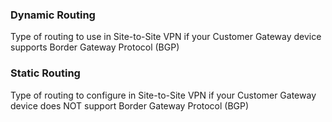 ### Dynamic Routing

Type of routing to use in Site-to-Site VPN if your Customer Gateway device supports Border Gateway Protocol (BGP)

### Static Routing

Type of routing to configure in Site-to-Site VPN if your Customer Gateway device does NOT support Border Gateway Protocol (BGP)


 
